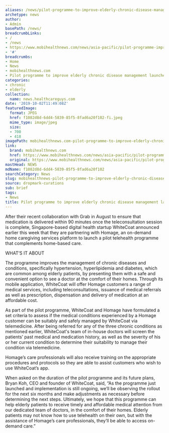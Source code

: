 ```yaml
---
aliases: /news/pilot-programme-to-improve-elderly-chronic-disease-management-launched-in-singapore
archetype: news
author:
- Admin
basePath: /news/
breadcrumbLinks:
- /
- /news
- https://www.mobihealthnews.com/news/asia-pacific/pilot-programme-improve-elderly-chronic-disease-management-launched-singapore
- '#'
breadcrumbs:
- Home
- News
- mobihealthnews.com
- Pilot programme to improve elderly chronic disease management launched in Singapore
categories:
- chronic
- elderly
collection:
  name: news.healthcareguys.com
date: '2019-10-02T11:49:08Z'
featuredImage:
  format: JPEG
  href: f1082d8d-6dd4-5839-85f5-8fad6a20f102-fi.jpeg
  mime_type: image/jpeg
  size:
  - 700
  - 418
imagePath: mobihealthnews.com-pilot-programme-to-improve-elderly-chronic-disease-management-launched-in-singapore
link:
  brand: mobihealthnews.com
  href: https://www.mobihealthnews.com/news/asia-pacific/pilot-programme-improve-elderly-chronic-disease-management-launched-singapore
  original: https://www.mobihealthnews.com/news/asia-pacific/pilot-programme-improve-elderly-chronic-disease-management-launched-singapore
mastHead: NEWS
mdName: f1082d8d-6dd4-5839-85f5-8fad6a20f102
searchCategory: News
slug: mobihealthnews-pilot-programme-to-improve-elderly-chronic-disease-management-launched-in-singapore
source: dropmark-curations
sub: brief
tags:
- News
title: Pilot programme to improve elderly chronic disease management launched in Singapore
---
```


After their recent collaboration with Grab in August to ensure that medication is delivered within 90 minutes once the teleconsultation session is complete, Singapore-based digital health startup WhiteCoat announced earlier this week that they are partnering with Homage, an on-demand home caregiving services platform to launch a pilot telehealth programme that complements home-based care.

WHAT’S IT ABOUT

The programme improves the management of chronic diseases and conditions, specifically hypertension, hyperlipidemia and diabetes, which are common among elderly patients, by presenting them with a safe and convenient option to see a doctor at the comfort of their homes. Through its mobile application, WhiteCoat will offer Homage customers a range of medical services, including teleconsultations, issuance of medical referrals as well as prescription, dispensation and delivery of medication at an affordable cost.

As part of the pilot programme, WhiteCoat and Homage have formulated a set criteria to assess if the medical conditions experienced by a Homage customer can be suitably and safely managed by WhiteCoat via telemedicine. After being referred for any of the three chronic conditions as mentioned earlier, WhiteCoat's team of in-house doctors will screen the patients’ past medical and medication history, as well as the severity of his or her current condition to determine their suitability to manage their condition via telemedicine.

Homage’s care professionals will also receive training on the appropriate procedures and protocols so they are able to assist customers who wish to use WhiteCoat’s app. 

When asked on the duration of the pilot programme and its future plans, Bryan Koh, CEO and founder of WhiteCoat, said, “As the programme just launched and implementation is still ongoing, we’ll be observing the rollout for the next six months and make adjustments as necessary before determining the next steps. Ultimately, we hope that this programme can help elderly patients to receive timely and affordable medical attention from our dedicated team of doctors, in the comfort of their homes. Elderly patients may not know how to use telehealth on their own, but with the assistance of Homage’s care professionals, they’ll be able to access on-demand care.”